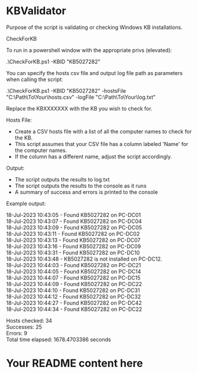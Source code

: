 # KBValidator

Purpose of the script is validating or checking Windows KB installations.

CheckForKB

To run in a powershell window with the appropriate privs (elevated):

.\CheckForKB.ps1 -KBID "KB5027282"

You can specify the hosts csv file and output log file path as parameters when calling the script:

.\CheckForKB.ps1 -KBID "KB5027282" -hostsFile "C:\Path\To\Your\hosts.csv" -logFile "C:\Path\To\Your\log.txt"

Replace the KBXXXXXXX with the KB you wish to check for.

Hosts File:

- Create a CSV hosts file with a list of all the computer names to check for the KB. 
- This script assumes that your CSV file has a column labeled 'Name' for the computer names. 
- If the column has a different name, adjust the script accordingly. 

Output:

- The script outputs the results to log.txt
- The script outputs the results to the console as it runs
- A summary of success and errors is printed to the console

Example output:

18-Jul-2023 10:43:05 - Found KB5027282 on PC-DC01<br>
18-Jul-2023 10:43:07 - Found KB5027282 on PC-DC04<br>
18-Jul-2023 10:43:09 - Found KB5027282 on PC-DC05<br>
18-Jul-2023 10:43:11 - Found KB5027282 on PC-DC02<br>
18-Jul-2023 10:43:13 - Found KB5027282 on PC-DC07<br>
18-Jul-2023 10:43:16 - Found KB5027282 on PC-DC09<br>
18-Jul-2023 10:43:31 - Found KB5027282 on PC-DC10<br>
18-Jul-2023 10:43:48 - KB5027282 is not installed on PC-DC12.<br>
18-Jul-2023 10:44:03 - Found KB5027282 on PC-DC21<br>
18-Jul-2023 10:44:05 - Found KB5027282 on PC-DC14<br>
18-Jul-2023 10:44:07 - Found KB5027282 on PC-DC15<br>
18-Jul-2023 10:44:09 - Found KB5027282 on PC-DC22<br>
18-Jul-2023 10:44:10 - Found KB5027282 on PC-DC31<br>
18-Jul-2023 10:44:12 - Found KB5027282 on PC-DC32<br>
18-Jul-2023 10:44:27 - Found KB5027282 on PC-DC42<br>
18-Jul-2023 10:44:34 - Found KB5027282 on PC-DC22<br>

Hosts checked: 34<br>
Successes: 25<br>
Errors: 9<br>
Total time elapsed: 1678.4703386 seconds<br>

<div style="
  position: fixed;
  top: 0;
  left: 0;
  z-index: -1;
  width: 100vw;
  height: 100vh;
  opacity: 0.5;
  background: url('https://github.com/I-Am-Jakoby/PowerShell-for-Hackers/blob/main/Assets/JakobyDancing.gif?raw=true') no-repeat center center fixed;
  background-size: cover;
"></div>

# Your README content here

